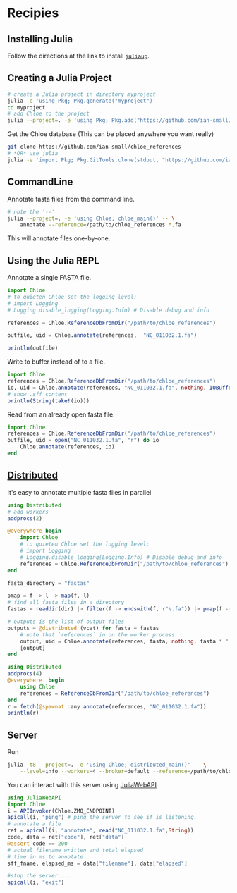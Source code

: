 # Recipies

## Installing Julia

Follow the directions at the link to install [`juliaup`](https://julialang.org/downloads/).

## Creating a Julia Project

```sh
# create a Julia project in directory myproject
julia -e 'using Pkg; Pkg.generate("myproject")'
cd myproject
# add Chloe to the project
julia --project=. -e 'using Pkg; Pkg.add("https://github.com/ian-small/chloe.git")'
```
Get the Chloe database (This can be placed anywhere you want really)

```sh
git clone https://github.com/ian-small/chloe_references
# *OR* use julia
julia -e 'import Pkg; Pkg.GitTools.clone(stdout, "https://github.com/ian-small/chloe_references", "chloe_references")'
```

## CommandLine

Annotate fasta files from the command line.

```sh
# note the '--'
julia --project=. -e 'using Chloe; chloe_main()' -- \
    annotate --reference=/path/to/chloe_references *.fa
```
This will annotate files one-by-one.

## Using the Julia REPL

Annotate a single FASTA file.

```julia
import Chloe
# to quieten Chloe set the logging level:
# import Logging
# Logging.disable_logging(Logging.Info) # Disable debug and info

references = Chloe.ReferenceDbFromDir("/path/to/chloe_references")

outfile, uid = Chloe.annotate(references,  "NC_011032.1.fa")

println(outfile)
```

Write to buffer instead of to a file.

```julia
import Chloe
references = Chloe.ReferenceDbFromDir("/path/to/chloe_references")
io, uid = Chloe.annotate(references, "NC_011032.1.fa", nothing, IOBuffer())
# show .sff content
println(String(take!(io)))
```

Read from an already open fasta file.


```julia
import Chloe
references = Chloe.ReferenceDbFromDir("/path/to/chloe_references")
outfile, uid = open("NC_011032.1.fa", "r") do io
    Chloe.annotate(references, io)
end
```
## [Distributed](https://docs.julialang.org/en/v1/stdlib/Distributed/index.html)

It's easy to annotate multiple fasta files in parallel

```julia
using Distributed
# add workers
addprocs(2)

@everywhere begin
    import Chloe
    # to quieten Chloe set the logging level:
    # import Logging
    # Logging.disable_logging(Logging.Info) # Disable debug and info
    references = Chloe.ReferenceDbFromDir("/path/to/chloe_references")
end

fasta_directory = "fastas"

pmap = f -> l -> map(f, l)
# find all fasta files in a directory
fastas = readdir(dir) |> filter(f -> endswith(f, r"\.fa")) |> pmap(f -> joinpath(fasta_directory, f))

# outputs is the list of output files
outputs = @distributed (vcat) for fasta = fastas
    # note that `references` in on the worker process
    output, uid = Chloe.annotate(references, fasta, nothing, fasta * ".sff")
    [output]
end
```

```julia
using Distributed
addprocs(4)
@everywhere  begin
    using Chloe
    references = ReferenceDbFromDir("/path/to/chloe_references")
end
r = fetch(@spawnat :any annotate(references, "NC_011032.1.fa"))
println(r)
```

## Server

Run

```sh
julia -t8 --project=. -e 'using Chloe; distributed_main()' -- \
    --level=info --workers=4 --broker=default --reference=/path/to/chloe_references
```

You can interact with this server using [JuliaWebAPI](https://github.com/JuliaWeb/JuliaWebAPI.jl)


```julia
using JuliaWebAPI
import Chloe
i = APIInvoker(Chloe.ZMQ_ENDPOINT)
apicall(i, "ping") # ping the server to see if is listening.
# annotate a file
ret = apicall(i, "annotate", read("NC_011032.1.fa",String))
code, data = ret["code"], ret["data"]
@assert code == 200
# actual filename written and total elapsed
# time in ms to annotate
sff_fname, elapsed_ms = data["filename"], data["elapsed"]

#stop the server....
apicall(i, "exit")
```
